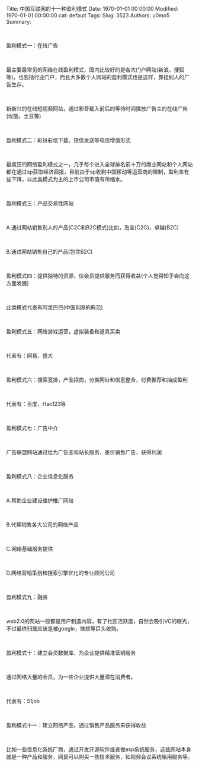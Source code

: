 Title: 中国互联网的十一种盈利模式
Date: 1970-01-01 00:00:00
Modified: 1970-01-01 00:00:00
cat: default
Tags: 
Slug: 3523
Authors: u0mo5 
Summary: 



 

盈利模式一：在线广告

 

最主要最常见的网络在线盈利模式，国内比较好的是各大门户网站(新浪，搜狐等)，也包括行业门户，而且大多数个人网站的盈利模式也是这样，靠挂别人的广告生存。

 

新新兴的在线短视频网站，通过影音载入前后的等待时间播放广告主的在线广告(优酷，土豆等)

 

盈利模式二：彩铃彩信下载、短信发送等电信增值形式

 

最疯狂的网络盈利模式之一，几乎每个进入全球排名前十万的商业网站和个人网站都在通过sp获取经济回报，目前由于sp收到中国移动等运营商的限制，盈利率有些下降，以此类模式为主的上市公司市值有所缩水。

 

盈利模式三：产品交易性网站

 

A.通过网站销售别人的产品(C2C和B2C模式)比如，淘宝(C2C)，卓越(B2C)

 

B.通过网站销售自己的产品(包含B2C)

 

盈利模式四：提供独特的资源，位会员提供服务而获得收益(个人觉得知乎会向这方面发展)

 

此类模式代表有阿里巴巴(中国B2B的典范)

 

盈利模式五：网络游戏运营，虚拟装备和道具买卖

 

代表有：网易，盛大

 

盈利模式六：搜索竞排，产品招商，分类网址和信息整合，付费推荐和抽成盈利

 

代表有：百度，Hao123等

 

盈利模式七：广告中介

 

广告联盟网站通过给为广告主和站长服务，差价销售广告，获得利润

 

盈利模式八：企业信息化服务

 

A.帮助企业建设维护推广网站

 

B.代理销售各大公司的网络产品

 

C.网络基础服务提供

 

D.网络营销策划和搜索引擎优化的专业顾问公司

 

盈利模式九：融资

 

web2.0的网站一般都是用户制造内容，有了社区活跃度，自然会吸引VC的眼光，不过最终归属应该是被google，微软等巨头收购。

 

盈利模式十：建立会员数据库，为企业提供精准营销服务

 

通过网络大量的会员，为一些企业提供大量潜在消费者。

 

代表有：51job

 

盈利模式十一：建立网络产品，通过销售产品服务来获得收益

 

比如一些信息化系统厂商，通过开发开源软件或者做asp系统服务，这些网站本身就是一种产品和服务，网民可以购买一些技术服务，如视频会议系统租用服务等。
